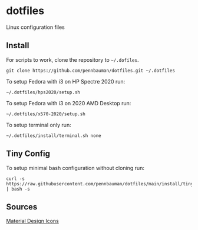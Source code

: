 # dotfiles
Linux configuration files


## Install
For scripts to work, clone the repository to `~/.dofiles`.

	git clone https://github.com/pennbauman/dotfiles.git ~/.dotfiles

To setup Fedora with i3 on HP Spectre 2020 run:

	~/.dotfiles/hps2020/setup.sh

To setup Fedora with i3 on 2020 AMD Desktop run:

	~/.dotfiles/x570-2020/setup.sh

To setup terminal only run:

	~/.dotfiles/install/terminal.sh none


## Tiny Config
To setup minimal bash configuration without cloning run:

	curl -s https://raw.githubusercontent.com/pennbauman/dotfiles/main/install/tiny.sh | bash -s


## Sources
[Material Design Icons](https://github.com/google/material-design-icons)
